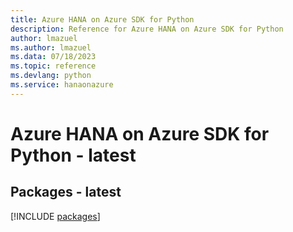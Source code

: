 ```yaml
---
title: Azure HANA on Azure SDK for Python
description: Reference for Azure HANA on Azure SDK for Python
author: lmazuel
ms.author: lmazuel
ms.data: 07/18/2023
ms.topic: reference
ms.devlang: python
ms.service: hanaonazure
---
```

# Azure HANA on Azure SDK for Python - latest
## Packages - latest
[!INCLUDE [packages](hana-on-azure-index.md)]
